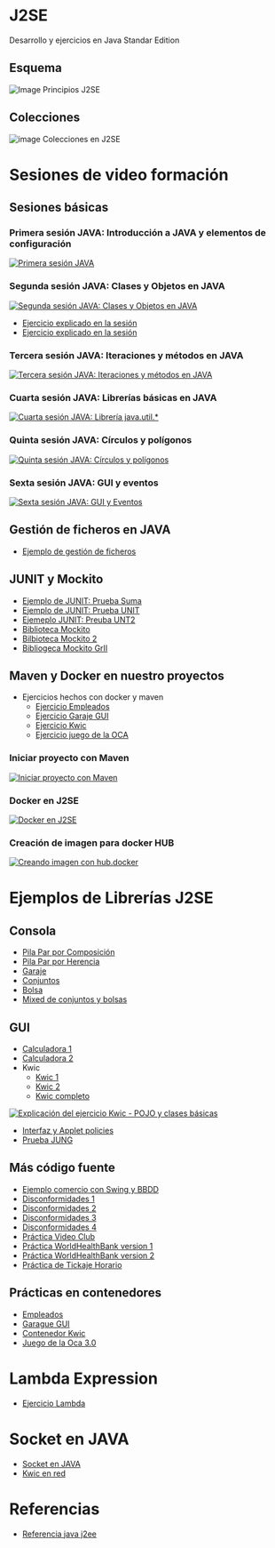 # J2SE
Desarrollo y ejercicios en Java Standar Edition

## Esquema
![Image Principios J2SE](https://i.pinimg.com/originals/4c/02/09/4c0209e67b222509e094018cfdeca04e.jpg)

## Colecciones
![image Colecciones en J2SE](https://i.pinimg.com/originals/ca/ff/64/caff64b0af5ca89b0ee44b8976174b4b.jpg)

# Sesiones de video formación

## Sesiones básicas
### Primera sesión JAVA: Introducción a JAVA y elementos de configuración
[![Primera sesión JAVA](https://img.youtube.com/vi/xc2O2PPW7Fc/0.jpg)](https://youtu.be/xc2O2PPW7Fc "Primera Sesión JAVA")
### Segunda sesión JAVA: Clases y Objetos en JAVA
[![Segunda sesión JAVA: Clases y Objetos en JAVA](https://img.youtube.com/vi/UlGpy_uv2vA/0.jpg)](https://youtu.be/UlGpy_uv2vA "Segunda sesión JAVA")

* [Ejercicio explicado en la sesión](J2SE/Basico/PilaInterfazHerencia/)
* [Ejercicio explicado en la sesión](J2SE/Basico/PilaInterfazComposicion/)
### Tercera sesión JAVA: Iteraciones y métodos en JAVA
[![Tercera sesión JAVA: Iteraciones y métodos en JAVA](https://img.youtube.com/vi/INCgwmXUbAY/0.jpg)](https://youtu.be/INCgwmXUbAY "Tercera sesión JAVA")

### Cuarta sesión JAVA: Librerías básicas en JAVA
[![Cuarta sesión JAVA: Librería java.util.*](https://img.youtube.com/vi/kWu-xuQNLrE/0.jpg)](https://youtu.be/kWu-xuQNLrE "Cuarta sesión JAVA")

### Quinta sesión JAVA: Círculos y polígonos
[![Quinta sesión JAVA: Círculos y polígonos](https://img.youtube.com/vi/YAg5N-1KL-M/0.jpg)](https://youtu.be/YAg5N-1KL-M "Quinta sesión JAVA")

### Sexta sesión JAVA: GUI y eventos
[![Sexta sesión JAVA: GUI y Eventos](https://img.youtube.com/vi/nuQmnEfASx8/0.jpg)](https://youtu.be/nuQmnEfASx8 "Sexta sesión JAVA")

## Gestión de ficheros en JAVA
* [Ejemplo de gestión de ficheros](bea/EjemploIO/)

## JUNIT y Mockito
* [Ejemplo de JUNIT: Prueba Suma](bea/JUnit/PruebaSuma/)
* [Ejemplo de JUNIT: Prueba UNIT](bea/JUnit/PruebaUnit/)
* [Ejemeplo JUNIT: Preuba UNT2](bea/JUnit/PruebaUnit2/)
* [Biblioteca Mockito](bea/Mockito/BibliotecaMockito/)
* [Bilbioteca Mockito 2](bea/Mockito/BibliotecaMockito2/)
* [Bibliogeca Mockito GrII](bea/Mockito/BibliotecaMockitoGrII/)

## Maven y Docker en nuestro proyectos

* Ejercicios hechos con docker y maven
    * [Ejercicio Empleados](bea/MavenDocker/empleados/)
    * [Ejercicio Garaje GUI](bea/MavenDocker/garajeGUI/)
    * [Ejercicio Kwic](bea/MavenDocker/kwic/)
    * [Ejercicio juego de la OCA](bea/MavenDocker/Oca_v3/)

### Iniciar proyecto con Maven
[![Iniciar proyecto con Maven](https://img.youtube.com/vi/ixDpEA3a3Mc/0.jpg)](https://youtu.be/ixDpEA3a3Mc "Iniciando con Maven")

### Docker en J2SE
[![Docker en J2SE](https://img.youtube.com/vi/o0ZjWwKTCQU/0.jpg)](https://youtu.be/o0ZjWwKTCQU "Docker en J2SE")

### Creación de imagen para docker HUB
[![Creando imagen con hub.docker](https://img.youtube.com/vi/uTHX32d6Jdg/0.jpg)](https://youtu.be/uTHX32d6Jdg "Imagen en docker HUB")

# Ejemplos de Librerías J2SE

## Consola
* [Pila Par por Composición](bea/PilaInterfazComposicion/)
* [Pila Par por Herencia](bea/PilaInterfazHerencia/)
* [Garaje](bea/garaje/)
* [Conjuntos](bea/CONJUNTO/)
* [Bolsa](bea/Bolsa/)
* [Mixed de conjuntos y bolsas](bea/prPilaAlef/)

## GUI
* [Calculadora 1](bea/CalculadoraFlowLayout/)
* [Calculadora 2](bea/CalculadoraGridLayout/)
* Kwic
    * [Kwic 1](bea/kwic/kwic/)
    * [Kwic 2](bea/kwic/prKWIC/)
    * [Kwic completo](bea/Kwic/KwicCompeto/)

[![Explicación del ejercicio Kwic - POJO y clases básicas](https://img.youtube.com/vi/OKY45M3OGLY/0.jpg)](https://youtu.be/OKY45M3OGLY "Kwic POJO y clases básicas")
* [Interfaz y Applet policies](bea/kwic/Kwic%20ejemplo%20Interfaz/)
* [Prueba JUNG](bea/PruebaJUNG/)

## Más código fuente
* [Ejemplo comercio con Swing y BBDD](bea/comercio/)
* [Disconformidades 1](bea/Disconformidades/Disconformidades_j2se/)
* [Disconformidades 2](bea/Disconformidades/disconformidades_j2se2/)
* [Disconformidades 3](bea/Disconformidades/Disconformidades_grego/)
* [Disconformidades 4](bea/Disconformidades/Disconformidades_Maria/)
* [Práctica Video Club](bea/PracticaVideoClub/)
* [Práctica WorldHealthBank version 1](bea/WorldHealthBank/WorldHealthBank1/)
* [Práctica WorldHealthBank version 2](bea/WorldHealthBank/WorldHealthBank2/)
* [Práctica de Tickaje Horario](bea/prTikaje/)

## Prácticas en contenedores
* [Empleados](bea/MavenDocker/empleados/)
* [Garague GUI](bea/MavenDocker/garajeGUI/)
* [Contenedor Kwic](bea/MavenDocker/kwic/)
* [Juego de la Oca 3.0](bea/MavenDocker/Oca_v3/)

# Lambda Expression
* [Ejercicio Lambda](bea/MavenDocker/lambda-expression/)
# Socket en JAVA
* [Socket en JAVA](bea/PruebaSocket/)
* [Kwic en red](bea/Kwic/KwicNet/)
# Referencias
* [Referencia java j2ee](https://docs.oracle.com/javaee/7/tutorial/index.html)
